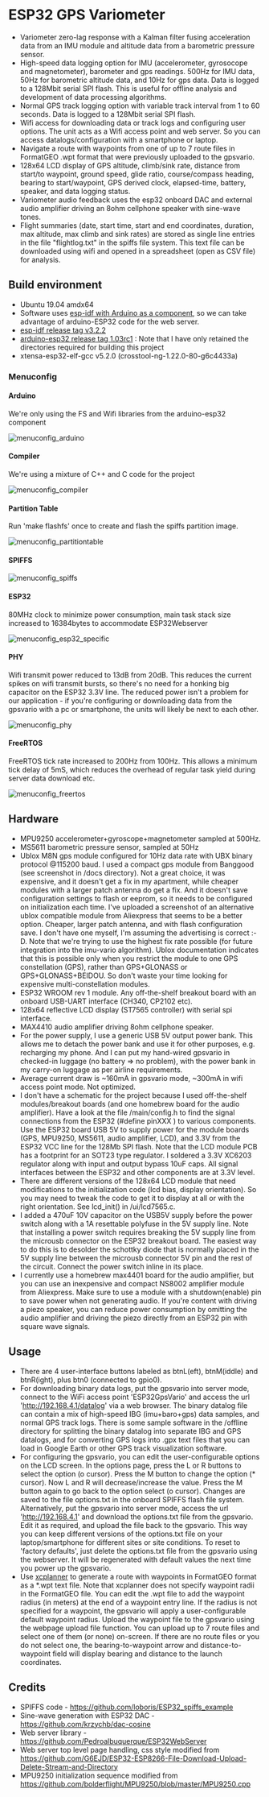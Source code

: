# ESP32 GPS Variometer

* Variometer zero-lag response with a Kalman filter fusing acceleration data from an IMU module and altitude data from a barometric pressure sensor.
* High-speed data logging option for IMU (accelerometer, gyrosocope and magnetometer), barometer and gps 
readings. 500Hz for IMU data, 50Hz for barometric altitude data, and 10Hz for gps data. Data is logged to
a 128Mbit serial SPI flash. This is useful for offline analysis and development of data processing algorithms.
* Normal GPS track logging option with variable track interval from 1 to 60 seconds. Data is logged to a 
128Mbit serial SPI flash.
* Wifi access for downloading data or track logs and configuring user options. The unit acts as a Wifi
access point and web server. So you can access datalogs/configuration with a smartphone or laptop.
* Navigate a route with waypoints from one of up to 7 route files in FormatGEO .wpt format that were previously uploaded to the gpsvario.
* 128x64 LCD display of GPS altitude, climb/sink rate, distance from start/to waypoint, ground speed,
glide ratio, course/compass heading, bearing to start/waypoint, GPS derived clock, elapsed-time, battery, speaker, and data logging status.
* Variometer audio feedback uses the esp32 onboard DAC and external audio amplifier driving
an 8ohm cellphone speaker with sine-wave tones.
* Flight summaries (date, start time, start and end coordinates, duration, max altitude, max climb and sink rates) are stored as single line entries in the file "flightlog.txt" in the spiffs file system. This text file can be downloaded using wifi and opened in a spreadsheet (open as CSV file) for analysis.


## Build environment
* Ubuntu 19.04 amdx64
* Software uses [esp-idf with Arduino as a component](https://github.com/espressif/arduino-esp32/blob/master/docs/esp-idf_component.md), so we can take advantage of 
arduino-ESP32 code for the web server. 
* [esp-idf release tag v3.2.2](https://github.com/espressif/esp-idf/tree/v3.2.2)
* [arduino-esp32 release tag 1.03rc1](https://github.com/espressif/arduino-esp32/tree/1.0.3-rc1) : Note that I have only retained the directories 
required for building this project
* xtensa-esp32-elf-gcc v5.2.0 (crosstool-ng-1.22.0-80-g6c4433a) 

### Menuconfig

#### Arduino
We're only using the FS and Wifi libraries from the arduino-esp32 component

<img src="/docs/menuconfig_arduino.png" alt="menuconfig_arduino"/>

#### Compiler
We're using a mixture of C++ and C code for the project

<img src="/docs/menuconfig_compiler.png" alt="menuconfig_compiler"/>

#### Partition Table
Run 'make flashfs' once to create and flash the spiffs partition image.

<img src="/docs/menuconfig_partitiontable.png" alt="menuconfig_partitiontable"/>

#### SPIFFS

<img src="/docs/menuconfig_SPIFFS.png" alt="menuconfig_spiffs"/>

#### ESP32
80MHz clock to minimize power consumption, main task stack size increased to 16384bytes to accommodate ESP32Webserver

<img src="/docs/menuconfig_esp32_specific.png" alt="menuconfig_esp32_specific"/>

#### PHY
Wifi transmit power reduced to 13dB from 20dB. This reduces the 
current spikes on wifi transmit bursts, so there's no need for a honking big capacitor on the 
ESP32 3.3V line. The reduced power isn't a problem for our application - if you're configuring or downloading data from
the gpsvario with a pc or smartphone, the units will likely be next to each other.

<img src="/docs/menuconfig_PHY.png" alt="menuconfig_phy"/>

#### FreeRTOS
FreeRTOS tick rate increased to 200Hz from 100Hz. This
allows a minimum tick delay of 5mS, which reduces the overhead of regular 
task yield during server data download etc.

<img src="/docs/menuconfig_FreeRTOS.png" alt="menuconfig_freertos"/>

## Hardware
* MPU9250 accelerometer+gyroscope+magnetometer sampled at 500Hz.
* MS5611 barometric pressure sensor, sampled at 50Hz
* Ublox M8N gps module configured for 10Hz data rate with UBX binary protocol @115200 baud.
I used a compact gps module from Banggood (see screenshot in /docs directory). Not a great choice, it was expensive, and 
it doesn't get a fix in my apartment, while cheaper modules with a larger patch antenna do get a fix. 
And it doesn't save configuration settings to flash or eeprom, so it needs to be configured on initialization each time.
I've uploaded a screenshot of an alternative ublox compatible module from Aliexpress that seems to be a better option. 
Cheaper, larger patch antenna, and with flash configuration save. I don't have one myself, I'm assuming the advertising is correct :-D. 
Note that we're trying to use  the highest fix rate possible (for future integration into the imu-vario algorithm). 
Ublox documentation indicates that this is possible only when you restrict the module to one GPS constellation (GPS), rather than GPS+GLONASS  or GPS+GLONASS+BEIDOU. So don't waste your time looking for expensive multi-constellation modules.
* ESP32 WROOM rev 1 module. Any off-the-shelf breakout board with an onboard USB-UART interface (CH340, CP2102 etc).
* 128x64 reflective LCD display (ST7565 controller) with serial spi interface.
* MAX4410 audio amplifier driving 8ohm cellphone speaker.
* For the power supply, I use a generic USB 5V output power bank. This allows me to 
detach the power bank and use it for other purposes, e.g. recharging my phone. And I can put 
my hand-wired gpsvario in checked-in luggage (no battery => no problem), with the power bank in my carry-on 
luggage as per airline requirements.
* Average current draw is ~160mA in gpsvario mode, ~300mA in wifi access point mode. Not
 optimized.
* I don't have a schematic for the project because I used  off-the-shelf modules/breakout boards
 (and one homebrew board for the audio amplifier). Have a look at the file
/main/config.h to find the signal connections from the ESP32 (#define pinXXX ) to various components. Use the 
ESP32 board USB 5V to supply power for the module boards (GPS, MPU9250, MS5611, audio amplifier, LCD), and
3.3V from the ESP32 VCC line for the 128Mb SPI flash.  Note that the LCD module PCB has a footprint for an
SOT23 type regulator. I soldered a 3.3V XC6203 regulator along with input and output bypass 10uF caps. All signal interfaces between the ESP32
and other components are at 3.3V level. 
* There are different versions of the 128x64 LCD module that need 
modifications to the initialization code (lcd bias, display orientation). So you may
need to tweak the code to get it to display at all or with the right orientation.
See lcd_init() in /ui/lcd7565.c.
* I added a 470uF 10V capacitor on the USB5V supply
before the power switch along with a 1A resettable polyfuse in the 5V supply line. Note that installing
a power switch requires breaking the 5V supply line from the microusb connector on the ESP32 breakout board.
The easiest way to do this is to desolder the schottky diode that is normally placed in the
5V supply line between the microusb connector 5V pin and the rest of the circuit. Connect the power switch inline in its place.
* I currently use a homebrew max4401 board for the audio amplifier, but you can 
use an inexpensive and compact NS8002 amplifier module from Aliexpress. Make sure to use 
a module with a shutdown(enable) pin to save power when not generating audio. If you're content with driving a piezo speaker, you can reduce power consumption 
by omitting the audio amplifier and driving the piezo directly from an ESP32 pin with square wave signals.

## Usage
* There are 4 user-interface buttons labeled as btnL(eft), btnM(iddle) and btnR(ight), plus btn0 (connected to gpio0). 
* For downloading binary data logs, put the gpsvario into server mode, connect to the WiFi access point 'ESP32GpsVario' and access the url 'http://192.168.4.1/datalog' via a web browser. The binary datalog file can contain a mix of high-speed IBG (imu+baro+gps) data samples, and normal GPS track logs. There is some sample software in the /offline directory for splitting the binary datalog into separate IBG and GPS datalogs, and for converting GPS logs into .gpx text files that you can load in Google Earth or other GPS track visualization software.
* For configuring the gpsvario, you can edit the user-configurable options on the LCD screen. In the options page, press the L or R buttons to select the option (o cursor). Press the M button to change
the option (* cursor). Now L and R will decrease/increase the value. Press the M button again to go back to the option select (o cursor). Changes are saved to the file options.txt in the onboard SPIFFS flash file system. 
Alternatively, put the gpsvario into server mode, access the url 'http://192.168.4.1' and download the options.txt file from the gpsvario. Edit it as required, and upload the file back to the gpsvario. This way you can keep different versions of the options.txt file on your laptop/smartphone for different sites or site conditions. To reset to 'factory defaults', just delete the options.txt file from the gpsvario using the webserver. It will be regenerated with default values the next time you power up the gpsvario.
* Use [xcplanner](https://xcplanner.appspot.com) to generate a route with waypoints in FormatGEO format as a *.wpt text file. Note that xcplanner does not specify waypoint radii in the FormatGEO file. You can edit the .wpt file to add the waypoint radius (in meters) at the end of a waypoint entry line. If the radius is not specified for a waypoint, the gpsvario will apply a user-configurable default waypoint radius. Upload the waypoint file to the gpsvario using the webpage upload file function. You can upload up to 7 route files and select one of them (or none) on-screen. If there
are no route files or you do not select one, the bearing-to-waypoint arrow and distance-to-waypoint field will display bearing and distance to the launch coordinates.

## Credits
* SPIFFS code - https://github.com/loboris/ESP32_spiffs_example
* Sine-wave generation with ESP32 DAC -  https://github.com/krzychb/dac-cosine
* Web server library - https://github.com/Pedroalbuquerque/ESP32WebServer
* Web server top level page handling, css style modified from  https://github.com/G6EJD/ESP32-ESP8266-File-Download-Upload-Delete-Stream-and-Directory
* MPU9250 initialization sequence modified from https://github.com/bolderflight/MPU9250/blob/master/MPU9250.cpp



